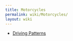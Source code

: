```yaml
---
title: Motorcycles
permalink: wiki/Motorcycles/
layout: wiki
---
```


-   [Driving Patterns](/wiki/Driving_Patterns "wikilink")


